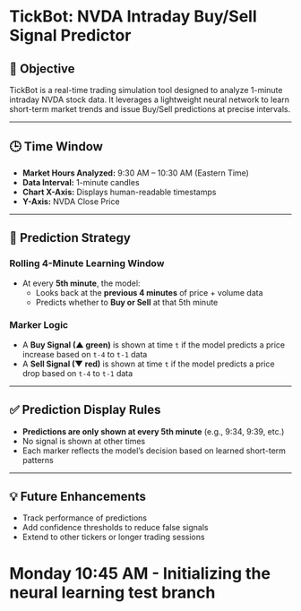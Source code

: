 # TickBot: NVDA Intraday Buy/Sell Signal Predictor

## 📌 Objective

TickBot is a real-time trading simulation tool designed to analyze 1-minute intraday NVDA stock data. It leverages a lightweight neural network to learn short-term market trends and issue Buy/Sell predictions at precise intervals.

---

## 🕒 Time Window

- **Market Hours Analyzed:** 9:30 AM – 10:30 AM (Eastern Time)
- **Data Interval:** 1-minute candles
- **Chart X-Axis:** Displays human-readable timestamps
- **Y-Axis:** NVDA Close Price

---

## 🧠 Prediction Strategy

### Rolling 4-Minute Learning Window
- At every **5th minute**, the model:
    - Looks back at the **previous 4 minutes** of price + volume data
    - Predicts whether to **Buy or Sell** at that 5th minute

### Marker Logic
- A **Buy Signal (▲ green)** is shown at time `t` if the model predicts a price increase based on `t-4` to `t-1` data
- A **Sell Signal (▼ red)** is shown at time `t` if the model predicts a price drop based on `t-4` to `t-1` data

---

## ✅ Prediction Display Rules

- **Predictions are only shown at every 5th minute** (e.g., 9:34, 9:39, etc.)
- No signal is shown at other times
- Each marker reflects the model’s decision based on learned short-term patterns

---

## 💡 Future Enhancements

- Track performance of predictions
- Add confidence thresholds to reduce false signals
- Extend to other tickers or longer trading sessions

# Monday 10:45 AM - Initializing the neural learning test branch